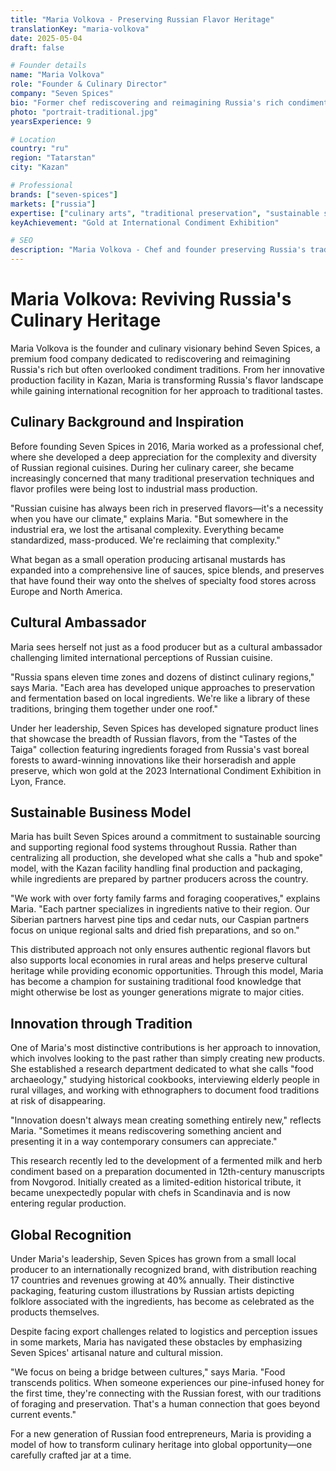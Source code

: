 ```yaml
---
title: "Maria Volkova - Preserving Russian Flavor Heritage"
translationKey: "maria-volkova"
date: 2025-05-04
draft: false

# Founder details
name: "Maria Volkova"
role: "Founder & Culinary Director"
company: "Seven Spices"
bio: "Former chef rediscovering and reimagining Russia's rich condiment traditions."
photo: "portrait-traditional.jpg"
yearsExperience: 9

# Location
country: "ru"
region: "Tatarstan"
city: "Kazan"

# Professional
brands: ["seven-spices"]
markets: ["russia"]
expertise: ["culinary arts", "traditional preservation", "sustainable sourcing", "food archaeology"]
keyAchievement: "Gold at International Condiment Exhibition"

# SEO
description: "Maria Volkova - Chef and founder preserving Russia's traditional spice heritage."
---
```


# Maria Volkova: Reviving Russia's Culinary Heritage

Maria Volkova is the founder and culinary visionary behind Seven Spices, a premium food company dedicated to rediscovering and reimagining Russia's rich but often overlooked condiment traditions. From her innovative production facility in Kazan, Maria is transforming Russia's flavor landscape while gaining international recognition for her approach to traditional tastes.

## Culinary Background and Inspiration

Before founding Seven Spices in 2016, Maria worked as a professional chef, where she developed a deep appreciation for the complexity and diversity of Russian regional cuisines. During her culinary career, she became increasingly concerned that many traditional preservation techniques and flavor profiles were being lost to industrial mass production.

"Russian cuisine has always been rich in preserved flavors—it's a necessity when you have our climate," explains Maria. "But somewhere in the industrial era, we lost the artisanal complexity. Everything became standardized, mass-produced. We're reclaiming that complexity."

What began as a small operation producing artisanal mustards has expanded into a comprehensive line of sauces, spice blends, and preserves that have found their way onto the shelves of specialty food stores across Europe and North America.

## Cultural Ambassador

Maria sees herself not just as a food producer but as a cultural ambassador challenging limited international perceptions of Russian cuisine.

"Russia spans eleven time zones and dozens of distinct culinary regions," says Maria. "Each area has developed unique approaches to preservation and fermentation based on local ingredients. We're like a library of these traditions, bringing them together under one roof."

Under her leadership, Seven Spices has developed signature product lines that showcase the breadth of Russian flavors, from the "Tastes of the Taiga" collection featuring ingredients foraged from Russia's vast boreal forests to award-winning innovations like their horseradish and apple preserve, which won gold at the 2023 International Condiment Exhibition in Lyon, France.

## Sustainable Business Model

Maria has built Seven Spices around a commitment to sustainable sourcing and supporting regional food systems throughout Russia. Rather than centralizing all production, she developed what she calls a "hub and spoke" model, with the Kazan facility handling final production and packaging, while ingredients are prepared by partner producers across the country.

"We work with over forty family farms and foraging cooperatives," explains Maria. "Each partner specializes in ingredients native to their region. Our Siberian partners harvest pine tips and cedar nuts, our Caspian partners focus on unique regional salts and dried fish preparations, and so on."

This distributed approach not only ensures authentic regional flavors but also supports local economies in rural areas and helps preserve cultural heritage while providing economic opportunities. Through this model, Maria has become a champion for sustaining traditional food knowledge that might otherwise be lost as younger generations migrate to major cities.

## Innovation through Tradition

One of Maria's most distinctive contributions is her approach to innovation, which involves looking to the past rather than simply creating new products. She established a research department dedicated to what she calls "food archaeology," studying historical cookbooks, interviewing elderly people in rural villages, and working with ethnographers to document food traditions at risk of disappearing.

"Innovation doesn't always mean creating something entirely new," reflects Maria. "Sometimes it means rediscovering something ancient and presenting it in a way contemporary consumers can appreciate."

This research recently led to the development of a fermented milk and herb condiment based on a preparation documented in 12th-century manuscripts from Novgorod. Initially created as a limited-edition historical tribute, it became unexpectedly popular with chefs in Scandinavia and is now entering regular production.

## Global Recognition

Under Maria's leadership, Seven Spices has grown from a small local producer to an internationally recognized brand, with distribution reaching 17 countries and revenues growing at 40% annually. Their distinctive packaging, featuring custom illustrations by Russian artists depicting folklore associated with the ingredients, has become as celebrated as the products themselves.

Despite facing export challenges related to logistics and perception issues in some markets, Maria has navigated these obstacles by emphasizing Seven Spices' artisanal nature and cultural mission.

"We focus on being a bridge between cultures," says Maria. "Food transcends politics. When someone experiences our pine-infused honey for the first time, they're connecting with the Russian forest, with our traditions of foraging and preservation. That's a human connection that goes beyond current events."

For a new generation of Russian food entrepreneurs, Maria is providing a model of how to transform culinary heritage into global opportunity—one carefully crafted jar at a time.
